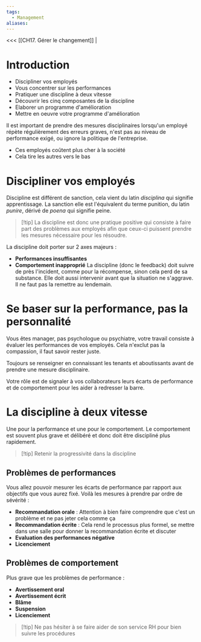 ```yaml
---
tags:
  - Management
aliases:
---
```

<<< [[CH17. Gérer le changement]] | 
# Introduction
- Discipliner vos employés
- Vous concentrer sur les performances
- Pratiquer une discipline à deux vitesse
- Découvrir les cinq composantes de la discipline
- Elaborer un programme d'amélioration
- Mettre en oeuvre votre programme d'amélioration

Il est important de prendre des mesures disciplinaires lorsqu'un employé répète régulièrement des erreurs graves, n'est pas au niveau de performance exigé, ou ignore la politique de l'entreprise.
- Ces employés coûtent plus cher à la société
- Cela tire les autres vers le bas

# Discipliner vos employés
Discipline est différent de sanction, cela vient du latin *disciplina* qui signifie apprentissage. La sanction elle est l'équivalent du terme punition, du latin *punire*, dérivé de *poena* qui signifie peine.

> [!tip] La discipline est donc une pratique positive qui consiste à faire part des problèmes aux employés afin que ceux-ci puissent prendre les mesures nécessaire pour les résoudre.

La discipline doit porter sur 2 axes majeurs : 
- **Performances insuffisantes**
- **Comportement inapproprié**
La discipline (donc le feedback) doit suivre de près l'incident, comme pour la récompense, sinon cela perd de sa substance.
Elle doit aussi intervenir avant que la situation ne s'aggrave. Il ne faut pas la remettre au lendemain.

# Se baser sur la performance, pas la personnalité
Vous êtes manager, pas psychologue ou psychiatre, votre travail consiste à évaluer les performances de vos employés.
Cela n'exclut pas la compassion, il faut savoir rester juste.

Toujours se renseigner en connaissant les tenants et aboutissants avant de prendre une mesure disciplinaire.

Votre rôle est de signaler à vos collaborateurs leurs écarts de performance et de comportement pour les aider à redresser la barre.

# La discipline à deux vitesse
Une pour la performance et une pour le comportement. Le comportement est souvent plus grave et délibéré et donc doit être discipliné plus rapidement.

>[!tip] Retenir la progressivité dans la discipline

## Problèmes de performances
Vous allez pouvoir mesurer les écarts de performance par rapport aux objectifs que vous aurez fixé.
Voilà les mesures à prendre par ordre de sévérité : 
- **Recommandation orale** : Attention à bien faire comprendre que c'est un problème et ne pas jeter cela comme ça
- **Recommandation écrite** : Cela rend le processus plus formel, se mettre dans une salle pour donner la recommandation écrite et discuter
- **Evaluation des performances négative** 
- **Licenciement**

## Problèmes de comportement
Plus grave que les problèmes de performance :
- **Avertissement oral**
- **Avertissement écrit**
- **Blâme** 
- **Suspension**
- **Licenciement**

>[!tip] Ne pas hésiter à se faire aider de son service RH pour bien suivre les procédures

